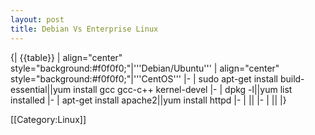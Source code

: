```yaml
---
layout: post 
title: Debian Vs Enterprise Linux
---
```


{| {{table}}
| align="center" style="background:#f0f0f0;"|'''Debian/Ubuntu'''
| align="center" style="background:#f0f0f0;"|'''CentOS'''
|-
| sudo apt-get install build-essential||yum install gcc gcc-c++ kernel-devel
|-
| dpkg -l||yum list installed
|-
| apt-get install apache2||yum install httpd
|-
| ||
|-
| ||
|}


[[Category:Linux]]
